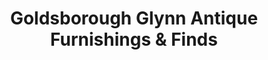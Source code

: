 ---
title: "Goldsborough Glynn Antique Furnishings & Finds"
url: /kensington/goldsborough-glynn-antique-furnishings-and-finds/
shop: antiques
---